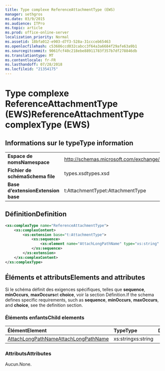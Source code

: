 ```yaml
---
title: Type complexe ReferenceAttachmentType (EWS)
manager: sethgros
ms.date: 03/9/2015
ms.audience: ITPro
ms.topic: article
ms.prod: office-online-server
localization_priority: Normal
ms.assetid: 18bfa012-e903-d7f3-528a-31ccceb65463
ms.openlocfilehash: c53686ccd032cabcc3f64a3a6684f29afe63a9b1
ms.sourcegitcommit: 9061fcf40c218ebe88911783f357b7df278846db
ms.translationtype: MT
ms.contentlocale: fr-FR
ms.lasthandoff: 07/28/2018
ms.locfileid: "21354175"
---
```

# <a name="referenceattachmenttype-complextype-ews"></a><span data-ttu-id="32ea9-102">Type complexe ReferenceAttachmentType (EWS)</span><span class="sxs-lookup"><span data-stu-id="32ea9-102">ReferenceAttachmentType complexType (EWS)</span></span>

## <a name="type-information"></a><span data-ttu-id="32ea9-103">Informations sur le type</span><span class="sxs-lookup"><span data-stu-id="32ea9-103">Type information</span></span>

|||
|:-----|:-----|
|<span data-ttu-id="32ea9-104">**Espace de noms**</span><span class="sxs-lookup"><span data-stu-id="32ea9-104">**Namespace**</span></span> <br/> |http://schemas.microsoft.com/exchange/services/2006/types  <br/> |
|<span data-ttu-id="32ea9-105">**Fichier de schéma**</span><span class="sxs-lookup"><span data-stu-id="32ea9-105">**Schema file**</span></span> <br/> |<span data-ttu-id="32ea9-106">types.xsd</span><span class="sxs-lookup"><span data-stu-id="32ea9-106">types.xsd</span></span>  <br/> |
|<span data-ttu-id="32ea9-107">**Base d’extension**</span><span class="sxs-lookup"><span data-stu-id="32ea9-107">**Extension base**</span></span> <br/> |<span data-ttu-id="32ea9-108">t:AttachmentType</span><span class="sxs-lookup"><span data-stu-id="32ea9-108">t:AttachmentType</span></span>  <br/> |
   
## <a name="definition"></a><span data-ttu-id="32ea9-109">Définition</span><span class="sxs-lookup"><span data-stu-id="32ea9-109">Definition</span></span>

```XML
<xs:complexType name="ReferenceAttachmentType">
    <xs:complexContent>
        <xs:extension base="t:AttachmentType">
            <xs:sequence>
                <xs:element name="AttachLongPathName" type="xs:string" maxOccurs="1" minOccurs="0"></xs:element>
            </xs:sequence>
        </xs:extension>
    </xs:complexContent>
</xs:complexType>

```

## <a name="elements-and-attributes"></a><span data-ttu-id="32ea9-110">Éléments et attributs</span><span class="sxs-lookup"><span data-stu-id="32ea9-110">Elements and attributes</span></span>

<span data-ttu-id="32ea9-111">Si le schéma définit des exigences spécifiques, telles que **sequence**, **minOccurs**, **maxOccurs**et **choice**, voir la section Définition.</span><span class="sxs-lookup"><span data-stu-id="32ea9-111">If the schema defines specific requirements, such as **sequence**, **minOccurs**, **maxOccurs**, and **choice**, see the definition section.</span></span> 
  
### <a name="child-elements"></a><span data-ttu-id="32ea9-112">Éléments enfants</span><span class="sxs-lookup"><span data-stu-id="32ea9-112">Child elements</span></span>

|<span data-ttu-id="32ea9-113">**Élément**</span><span class="sxs-lookup"><span data-stu-id="32ea9-113">**Element**</span></span>|<span data-ttu-id="32ea9-114">**Type**</span><span class="sxs-lookup"><span data-stu-id="32ea9-114">**Type**</span></span>|<span data-ttu-id="32ea9-115">**Description**</span><span class="sxs-lookup"><span data-stu-id="32ea9-115">**Description**</span></span>|
|:-----|:-----|:-----|
|[<span data-ttu-id="32ea9-116">AttachLongPathName</span><span class="sxs-lookup"><span data-stu-id="32ea9-116">AttachLongPathName</span></span>](attachlongpathname.md) <br/> |<span data-ttu-id="32ea9-117">xs:string</span><span class="sxs-lookup"><span data-stu-id="32ea9-117">xs:string</span></span>  <br/> ||
   
### <a name="attributes"></a><span data-ttu-id="32ea9-118">Attributs</span><span class="sxs-lookup"><span data-stu-id="32ea9-118">Attributes</span></span>

<span data-ttu-id="32ea9-119">Aucun.</span><span class="sxs-lookup"><span data-stu-id="32ea9-119">None.</span></span>
  

